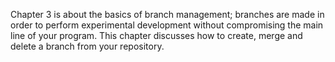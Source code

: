 Chapter 3 is about the basics of branch management; branches are made in order to perform experimental development without compromising the main line of your program. This chapter discusses
how to create, merge and delete a branch from your repository.
